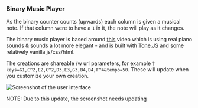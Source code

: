 ### Binary Music Player

As the binary counter counts (upwards) each column is given a musical note. If that column were to have a `1` in it, the note will play as it changes.

The binary music player is based around <a href="https://www.youtube.com/watch?v=CdaPhpGG6As" target="_blank">this</a> video which is using real piano sounds & sounds a lot more elegant - and is built with <a href="https://tonejs.github.io/" target="_blank">Tone.JS</a> and some relatively vanilla js/css/html.

The creations are shareable /w url parameters, for example `?keys=G1,C^2,E2,G^2,D3,E3,G3,B4,D4,F^4&tempo=50`. These will update when you customize your own creation.

![Screenshot of the user interface](http://tholman.com/binary-music-player/screenshot.png)

NOTE: Due to this update, the screenshot needs updating
